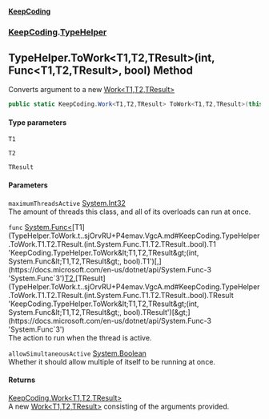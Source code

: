 #### [KeepCoding](index.md 'index')
### [KeepCoding](KeepCoding.md 'KeepCoding').[TypeHelper](TypeHelper.md 'KeepCoding.TypeHelper')
## TypeHelper.ToWork&lt;T1,T2,TResult&gt;(int, Func&lt;T1,T2,TResult&gt;, bool) Method
Converts argument to a new [Work&lt;T1,T2,TResult&gt;](Work.T1.T2.TResult..md 'KeepCoding.Work&lt;T1,T2,TResult&gt;')
```csharp
public static KeepCoding.Work<T1,T2,TResult> ToWork<T1,T2,TResult>(this int maximumThreadsActive, System.Func<T1,T2,TResult> func, bool allowSimultaneousActive=false);
```
#### Type parameters
<a name='KeepCoding.TypeHelper.ToWork.T1.T2.TResult.(int.System.Func.T1.T2.TResult..bool).T1'></a>
`T1`  
  
<a name='KeepCoding.TypeHelper.ToWork.T1.T2.TResult.(int.System.Func.T1.T2.TResult..bool).T2'></a>
`T2`  
  
<a name='KeepCoding.TypeHelper.ToWork.T1.T2.TResult.(int.System.Func.T1.T2.TResult..bool).TResult'></a>
`TResult`  
  
#### Parameters
<a name='KeepCoding.TypeHelper.ToWork.T1.T2.TResult.(int.System.Func.T1.T2.TResult..bool).maximumThreadsActive'></a>
`maximumThreadsActive` [System.Int32](https://docs.microsoft.com/en-us/dotnet/api/System.Int32 'System.Int32')  
The amount of threads this class, and all of its overloads can run at once.
  
<a name='KeepCoding.TypeHelper.ToWork.T1.T2.TResult.(int.System.Func.T1.T2.TResult..bool).func'></a>
`func` [System.Func&lt;](https://docs.microsoft.com/en-us/dotnet/api/System.Func-3 'System.Func`3')[T1](TypeHelper.ToWork.t..sjOrvRU+P4emav.VgcA.md#KeepCoding.TypeHelper.ToWork.T1.T2.TResult.(int.System.Func.T1.T2.TResult..bool).T1 'KeepCoding.TypeHelper.ToWork&lt;T1,T2,TResult&gt;(int, System.Func&lt;T1,T2,TResult&gt;, bool).T1')[,](https://docs.microsoft.com/en-us/dotnet/api/System.Func-3 'System.Func`3')[T2](TypeHelper.ToWork.t..sjOrvRU+P4emav.VgcA.md#KeepCoding.TypeHelper.ToWork.T1.T2.TResult.(int.System.Func.T1.T2.TResult..bool).T2 'KeepCoding.TypeHelper.ToWork&lt;T1,T2,TResult&gt;(int, System.Func&lt;T1,T2,TResult&gt;, bool).T2')[,](https://docs.microsoft.com/en-us/dotnet/api/System.Func-3 'System.Func`3')[TResult](TypeHelper.ToWork.t..sjOrvRU+P4emav.VgcA.md#KeepCoding.TypeHelper.ToWork.T1.T2.TResult.(int.System.Func.T1.T2.TResult..bool).TResult 'KeepCoding.TypeHelper.ToWork&lt;T1,T2,TResult&gt;(int, System.Func&lt;T1,T2,TResult&gt;, bool).TResult')[&gt;](https://docs.microsoft.com/en-us/dotnet/api/System.Func-3 'System.Func`3')  
The action to run when the thread is active.
  
<a name='KeepCoding.TypeHelper.ToWork.T1.T2.TResult.(int.System.Func.T1.T2.TResult..bool).allowSimultaneousActive'></a>
`allowSimultaneousActive` [System.Boolean](https://docs.microsoft.com/en-us/dotnet/api/System.Boolean 'System.Boolean')  
Whether it should allow multiple of itself to be running at once.
  
#### Returns
[KeepCoding.Work&lt;](Work.T1.T2.TResult..md 'KeepCoding.Work&lt;T1,T2,TResult&gt;')[T1](TypeHelper.ToWork.t..sjOrvRU+P4emav.VgcA.md#KeepCoding.TypeHelper.ToWork.T1.T2.TResult.(int.System.Func.T1.T2.TResult..bool).T1 'KeepCoding.TypeHelper.ToWork&lt;T1,T2,TResult&gt;(int, System.Func&lt;T1,T2,TResult&gt;, bool).T1')[,](Work.T1.T2.TResult..md 'KeepCoding.Work&lt;T1,T2,TResult&gt;')[T2](TypeHelper.ToWork.t..sjOrvRU+P4emav.VgcA.md#KeepCoding.TypeHelper.ToWork.T1.T2.TResult.(int.System.Func.T1.T2.TResult..bool).T2 'KeepCoding.TypeHelper.ToWork&lt;T1,T2,TResult&gt;(int, System.Func&lt;T1,T2,TResult&gt;, bool).T2')[,](Work.T1.T2.TResult..md 'KeepCoding.Work&lt;T1,T2,TResult&gt;')[TResult](TypeHelper.ToWork.t..sjOrvRU+P4emav.VgcA.md#KeepCoding.TypeHelper.ToWork.T1.T2.TResult.(int.System.Func.T1.T2.TResult..bool).TResult 'KeepCoding.TypeHelper.ToWork&lt;T1,T2,TResult&gt;(int, System.Func&lt;T1,T2,TResult&gt;, bool).TResult')[&gt;](Work.T1.T2.TResult..md 'KeepCoding.Work&lt;T1,T2,TResult&gt;')  
A new [Work&lt;T1,T2,TResult&gt;](Work.T1.T2.TResult..md 'KeepCoding.Work&lt;T1,T2,TResult&gt;') consisting of the arguments provided.
